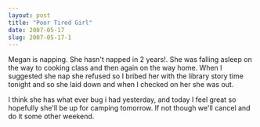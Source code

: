 ```yaml
---
layout: post
title: "Poor Tired Girl"
date: 2007-05-17
slug: 2007-05-17-1
---
```


Megan is napping.  She hasn&apos;t napped in 2 years!.  She was falling asleep on the way to cooking class and then again on the way home.  When I suggested she nap she refused so I bribed her with the library story time tonight and so she laid down and when I checked on her she was out.  

I think she has what ever bug i had yesterday, and today I feel great so hopefully she&apos;ll be up for camping tomorrow.  If not though we&apos;ll cancel and do it some other weekend.




